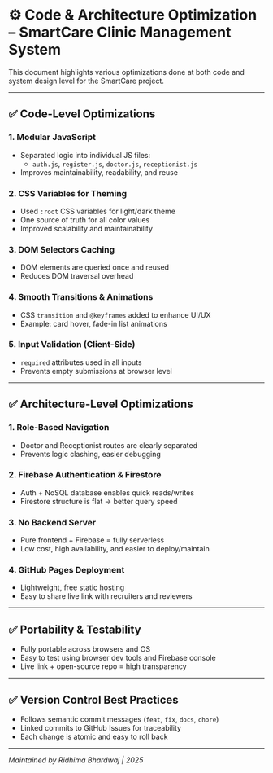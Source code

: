 # ⚙️ Code & Architecture Optimization – SmartCare Clinic Management System

This document highlights various optimizations done at both code and system design level for the SmartCare project.

---

## ✅ Code-Level Optimizations

### 1. Modular JavaScript

- Separated logic into individual JS files:
  - `auth.js`, `register.js`, `doctor.js`, `receptionist.js`
- Improves maintainability, readability, and reuse

### 2. CSS Variables for Theming

- Used `:root` CSS variables for light/dark theme
- One source of truth for all color values
- Improved scalability and maintainability

### 3. DOM Selectors Caching

- DOM elements are queried once and reused
- Reduces DOM traversal overhead

### 4. Smooth Transitions & Animations

- CSS `transition` and `@keyframes` added to enhance UI/UX
- Example: card hover, fade-in list animations

### 5. Input Validation (Client-Side)

- `required` attributes used in all inputs
- Prevents empty submissions at browser level

---

## ✅ Architecture-Level Optimizations

### 1. Role-Based Navigation

- Doctor and Receptionist routes are clearly separated
- Prevents logic clashing, easier debugging

### 2. Firebase Authentication & Firestore

- Auth + NoSQL database enables quick reads/writes
- Firestore structure is flat → better query speed

### 3. No Backend Server

- Pure frontend + Firebase = fully serverless
- Low cost, high availability, and easier to deploy/maintain

### 4. GitHub Pages Deployment

- Lightweight, free static hosting
- Easy to share live link with recruiters and reviewers

---

## ✅ Portability & Testability

- Fully portable across browsers and OS
- Easy to test using browser dev tools and Firebase console
- Live link + open-source repo = high transparency

---

## ✅ Version Control Best Practices

- Follows semantic commit messages (`feat`, `fix`, `docs`, `chore`)
- Linked commits to GitHub Issues for traceability
- Each change is atomic and easy to roll back

---

*Maintained by Ridhima Bhardwaj | 2025*
